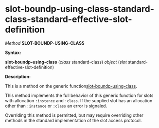 slot-boundp-using-class-standard-class-standard-effective-slot-definition
=========================================================================

*Method* **SLOT-BOUNDP-USING-CLASS**

**Syntax:**

**slot-boundp-using-class** (*class* standard-class) *object* (*slot* standard-effective-slot-definition)

**Description:**

This is a method on the generic function[slot-boundp-using-class](/meta-object-protocol/slot-boundp-using-class).

This method implements the full behavior of this generic function for slots with allocation `:instance` and `:class`. If the supplied slot has an allocation other than `:instance` or `:class` an error is signaled.

Overriding this method is permitted, but may require overriding other methods in the standard implementation of the slot access protocol.
